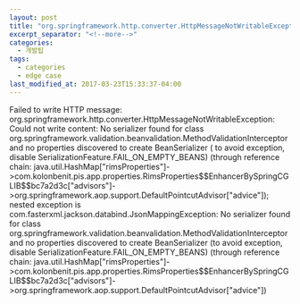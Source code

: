 ```yaml
---
layout: post
title: "org.springframework.http.converter.HttpMessageNotWritableException"
excerpt_separator: "<!--more-->"
categories:
  - 개발팁
tags:
  - categories
  - edge case
last_modified_at: 2017-03-23T15:33:37-04:00
---
```


<div class="message">
Failed to write HTTP message: org.springframework.http.converter.HttpMessageNotWritableException: 
Could not write content: No serializer found for class org.springframework.validation.beanvalidation.MethodValidationInterceptor and no properties discovered to create BeanSerializer (
to avoid exception, disable SerializationFeature.FAIL_ON_EMPTY_BEANS) 
(through reference chain: java.util.HashMap["rimsProperties"]->com.kolonbenit.pis.app.properties.RimsProperties$$EnhancerBySpringCGLIB$$bc7a2d3c["advisors"]->org.springframework.aop.support.DefaultPointcutAdvisor["advice"]); nested exception is com.fasterxml.jackson.databind.JsonMappingException: No serializer found for class org.springframework.validation.beanvalidation.MethodValidationInterceptor and no properties discovered to create BeanSerializer (to avoid exception, disable SerializationFeature.FAIL_ON_EMPTY_BEANS) (through reference chain: java.util.HashMap["rimsProperties"]->com.kolonbenit.pis.app.properties.RimsProperties$$EnhancerBySpringCGLIB$$bc7a2d3c["advisors"]->org.springframework.aop.support.DefaultPointcutAdvisor["advice"])
</div>

 